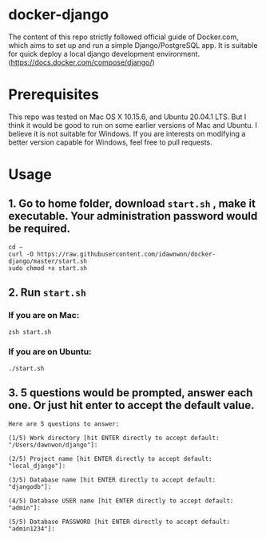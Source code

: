 # docker-django
The content of this repo strictly followed official guide of Docker.com, which aims to set up and run a simple Django/PostgreSQL app. It is suitable for quick deploy a local django development environment. (https://docs.docker.com/compose/django/)

# Prerequisites

This repo was tested on Mac OS X 10.15.6, and Ubuntu 20.04.1 LTS. But I think it would be good to run on some earlier versions of Mac and Ubuntu.
I believe it is not suitable for Windows.
If you are interests on modifying a better version capable for Windows, feel free to pull requests.


# Usage
## 1. Go to home folder, download `start.sh` , make it executable. Your administration password would be required.
``` shell
cd ~
curl -O https://raw.githubusercontent.com/idawnwon/docker-django/master/start.sh
sudo chmod +x start.sh
```
## 2. Run `start.sh`
### If you are on Mac:
``` shell
zsh start.sh
```
### If you are on Ubuntu:
``` shell
./start.sh
```
## 3. 5 questions would be prompted, answer each one. Or just hit enter to accept the default value.
``` shell
Here are 5 questions to answer: 

(1/5) Work directory [hit ENTER directly to accept default: "/Users/dawnwon/django"]: 

(2/5) Project name [hit ENTER directly to accept default: "local_django"]: 

(3/5) Database name [hit ENTER directly to accept default: "djangodb"]: 

(4/5) Database USER name [hit ENTER directly to accept default: "admin"]: 

(5/5) Database PASSWORD [hit ENTER directly to accept default: "admin1234"]: 

```
